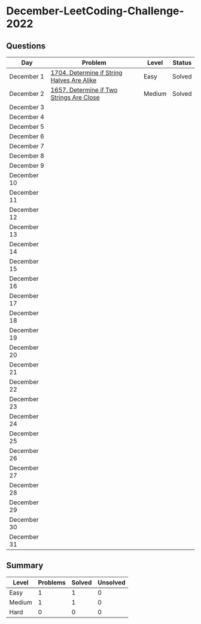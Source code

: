 # December-LeetCoding-Challenge-2022

## Questions
| Day | Problem | Level | Status |
| --- | --- | --- | --- |
| December 1 | [1704. Determine if String Halves Are Alike](https://leetcode.com/problems/determine-if-string-halves-are-alike/) | Easy | Solved |
| December 2 | [1657. Determine if Two Strings Are Close](https://leetcode.com/problems/determine-if-two-strings-are-close/) | Medium | Solved |
| December 3 | []() |  |  |
| December 4 | []() |  |  |
| December 5 | []() |  |  |
| December 6 | []() |  |  |
| December 7 | []() |  |  |
| December 8 | []() |  |  |
| December 9 | []() |  |  |
| December 10 | []() |  |  |
| December 11 | []() |  |  |
| December 12 | []() |  |  |
| December 13 | []() |  |  |
| December 14 | []() |  |  |
| December 15 | []() |  |  |
| December 16 | []() |  |  |
| December 17 | []() |  |  |
| December 18 | []() |  |  |
| December 19 | []() |  |  |
| December 20 | []() |  |  |
| December 21 | []() |  |  |
| December 22 | []() |  |  |
| December 23 | []() |  |  |
| December 24 | []() |  |  |
| December 25 | []() |  |  |
| December 26 | []() |  |  |
| December 27 | []() |  |  |
| December 28 | []() |  |  |
| December 29 | []() |  |  |
| December 30 | []() |  |  |
| December 31 | []() |  |  |

## Summary
| Level  | Problems | Solved | Unsolved |
| ---    | --- | --- | --- |
| Easy   | 1 | 1 | 0 |
| Medium | 1 | 1 | 0 |
| Hard   | 0 | 0 | 0 |
